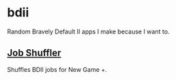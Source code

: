 
# bdii

Random Bravely Default II apps I make because I want to.

## [Job Shuffler](https://adnyropast.github.io/bdii/job_shuffler.html)

Shuffles BDII jobs for New Game +.
